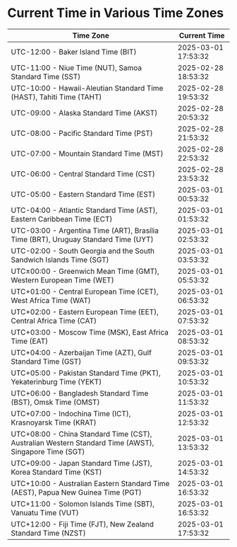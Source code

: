 # Current Time in Various Time Zones

| Time Zone | Current Time |
|-----------|--------------|
| UTC-12:00 - Baker Island Time (BIT) | 2025-03-01 17:53:32 |
| UTC-11:00 - Niue Time (NUT), Samoa Standard Time (SST) | 2025-02-28 18:53:32 |
| UTC-10:00 - Hawaii-Aleutian Standard Time (HAST), Tahiti Time (TAHT) | 2025-02-28 19:53:32 |
| UTC-09:00 - Alaska Standard Time (AKST) | 2025-02-28 20:53:32 |
| UTC-08:00 - Pacific Standard Time (PST) | 2025-02-28 21:53:32 |
| UTC-07:00 - Mountain Standard Time (MST) | 2025-02-28 22:53:32 |
| UTC-06:00 - Central Standard Time (CST) | 2025-02-28 23:53:32 |
| UTC-05:00 - Eastern Standard Time (EST) | 2025-03-01 00:53:32 |
| UTC-04:00 - Atlantic Standard Time (AST), Eastern Caribbean Time (ECT) | 2025-03-01 01:53:32 |
| UTC-03:00 - Argentina Time (ART), Brasília Time (BRT), Uruguay Standard Time (UYT) | 2025-03-01 02:53:32 |
| UTC-02:00 - South Georgia and the South Sandwich Islands Time (SGT) | 2025-03-01 03:53:32 |
| UTC±00:00 - Greenwich Mean Time (GMT), Western European Time (WET) | 2025-03-01 05:53:32 |
| UTC+01:00 - Central European Time (CET), West Africa Time (WAT) | 2025-03-01 06:53:32 |
| UTC+02:00 - Eastern European Time (EET), Central Africa Time (CAT) | 2025-03-01 07:53:32 |
| UTC+03:00 - Moscow Time (MSK), East Africa Time (EAT) | 2025-03-01 08:53:32 |
| UTC+04:00 - Azerbaijan Time (AZT), Gulf Standard Time (GST) | 2025-03-01 09:53:32 |
| UTC+05:00 - Pakistan Standard Time (PKT), Yekaterinburg Time (YEKT) | 2025-03-01 10:53:32 |
| UTC+06:00 - Bangladesh Standard Time (BST), Omsk Time (OMST) | 2025-03-01 11:53:32 |
| UTC+07:00 - Indochina Time (ICT), Krasnoyarsk Time (KRAT) | 2025-03-01 12:53:32 |
| UTC+08:00 - China Standard Time (CST), Australian Western Standard Time (AWST), Singapore Time (SGT) | 2025-03-01 13:53:32 |
| UTC+09:00 - Japan Standard Time (JST), Korea Standard Time (KST) | 2025-03-01 14:53:32 |
| UTC+10:00 - Australian Eastern Standard Time (AEST), Papua New Guinea Time (PGT) | 2025-03-01 16:53:32 |
| UTC+11:00 - Solomon Islands Time (SBT), Vanuatu Time (VUT) | 2025-03-01 16:53:32 |
| UTC+12:00 - Fiji Time (FJT), New Zealand Standard Time (NZST) | 2025-03-01 17:53:32 |
